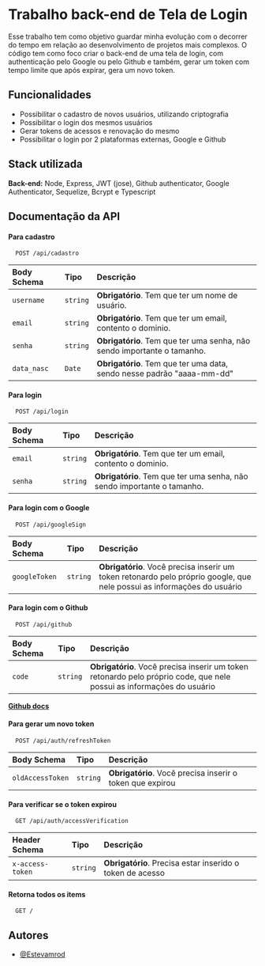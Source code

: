 
# Trabalho back-end de Tela de Login    

Esse trabalho tem como objetivo guardar minha evolução com o decorrer do tempo em relação ao desenvolvimento de projetos mais complexos.
O código tem como foco criar o back-end de uma tela de login, com authenticação pelo Google ou pelo Github e também, gerar um token com tempo limite que após expirar, gera um novo token.

## Funcionalidades

- Possibilitar o cadastro de novos usuários, utilizando criptografia
- Possibilitar o login dos mesmos usuários
- Gerar tokens de acessos e renovação do mesmo
- Possibilitar o login por 2 plataformas externas, Google e Github

## Stack utilizada

**Back-end:** Node, Express, JWT (jose), Github authenticator, Google Authenticator, Sequelize, Bcrypt e Typescript

## Documentação da API

#### Para cadastro

```http
  POST /api/cadastro
```

| Body Schema   | Tipo       | Descrição                          |
| :---------- | :--------- | :---------------------------------- |
| `username` | `string` | **Obrigatório**. Tem que ter um nome de usuário. |
| `email` | `string` | **Obrigatório**. Tem que ter um email, contento o dominio. |
| `senha` | `string` | **Obrigatório**. Tem que ter uma senha, não sendo importante o tamanho. |
| `data_nasc` | `Date` | **Obrigatório**. Tem que ter uma data, sendo nesse padrão "aaaa-mm-dd" |

#### Para login

```http
  POST /api/login
```

| Body Schema   | Tipo       | Descrição                          |
| :---------- | :--------- | :---------------------------------- |
| `email` | `string` | **Obrigatório**. Tem que ter um email, contento o dominio. |
| `senha` | `string` | **Obrigatório**. Tem que ter uma senha, não sendo importante o tamanho. |

#### Para login com o Google

```http
  POST /api/googleSign
```

| Body Schema   | Tipo       | Descrição                          |
| :---------- | :--------- | :---------------------------------- |
| `googleToken` | `string` | **Obrigatório**. Você precisa inserir um token retonardo pelo próprio google, que nele possui as informações do usuário |

#### Para login com o Github

```http
  POST /api/github
```

| Body Schema   | Tipo       | Descrição                          |
| :---------- | :--------- | :---------------------------------- |
| `code` | `string` | **Obrigatório**. Você precisa inserir um token retonardo pelo próprio code, que nele possui as informações do usuário |

**[Github docs](https://docs.github.com/pt/apps/oauth-apps/building-oauth-apps/authorizing-oauth-apps)**

#### Para gerar um novo token

```http
  POST /api/auth/refreshToken
```

| Body Schema   | Tipo       | Descrição                          |
| :---------- | :--------- | :---------------------------------- |
| `oldAccessToken` | `string` | **Obrigatório**. Você precisa inserir o token que expirou |


#### Para verificar se o token expirou

```http
  GET /api/auth/accessVerification
```

| Header Schema | Tipo       | Descrição                          |
| :---------- | :--------- | :---------------------------------- |
| `x-access-token` | `string` | **Obrigatório**. Precisa estar inserido o token de acesso |

#### Retorna todos os items

```http
  GET /
```


## Autores

- [@Estevamrod](https://github.com/Estevamrod)
